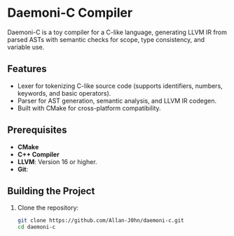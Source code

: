 # Daemoni-C Compiler

Daemoni-C is a toy compiler for a C-like language, generating LLVM IR from parsed ASTs with semantic checks for scope, type consistency, and variable use.

## Features
- Lexer for tokenizing C-like source code (supports identifiers, numbers, keywords, and basic operators).
- Parser for AST generation, semantic analysis, and LLVM IR codegen.
- Built with CMake for cross-platform compatibility.

## Prerequisites
- **CMake**
- **C++ Compiler**
- **LLVM**: Version 16 or higher.
- **Git**:

## Building the Project
1. Clone the repository:
   ```bash
   git clone https://github.com/Allan-J0hn/daemoni-c.git
   cd daemoni-c
